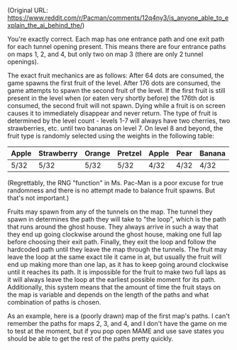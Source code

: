 (Original URL: https://www.reddit.com/r/Pacman/comments/12q4ny3/is_anyone_able_to_explain_the_ai_behind_the/)

You're exactly correct. Each map has one entrance path and one exit path for each tunnel opening present. 
This means there are four entrance paths on maps 1, 2, and 4, but only two on map 3 (there are only 2 tunnel openings).

The exact fruit mechanics are as follows: After 64 dots are consumed, the game spawns the first fruit of the level. 
After 176 dots are consumed, the game attempts to spawn the second fruit of the level. 
If the first fruit is still present in the level when (or eaten very shortly before) the 176th dot is consumed, 
the second fruit will not spawn. Dying while a fruit is on screen causes it to immediately disappear and never return.
The type of fruit is determined by the level count - levels 1-7 will always have two cherries, two strawberries, etc. 
until two bananas on level 7. 
On level 8 and beyond, the fruit type is randomly selected using the weights in the following table:

Apple|Strawberry|Orange|Pretzel|Apple|Pear|Banana
-----|----------|------|-------|-----|----|------
5/32 |5/32      |5/32	 |5/32   |4/32 |4/32|4/32

(Regrettably, the RNG "function" in Ms. Pac-Man is a poor excuse for true randomness and there is no attempt made to balance fruit spawns. But that's not important.)

Fruits may spawn from any of the tunnels on the map. The tunnel they spawn in determines the path they will take 
to "the loop", which is the path that runs around the ghost house. They always arrive in such a way that they end up 
going clockwise around the ghost house, making one full lap before choosing their exit path. Finally, they exit the loop
 and follow the hardcoded path until they leave the map through the tunnels. The fruit may leave the loop at the same 
 exact tile it came in at, but usually the fruit will end up making more than one lap, as it has to keep going around 
 clockwise until it reaches its path. It is impossible for the fruit to make two full laps as it will always leave the 
 loop at the earliest possible moment for its path. Additionally, this system means that the amount of time the fruit 
 stays on the map is variable and depends on the length of the paths and what combination of paths is chosen.

As an example, here is a (poorly drawn) map of the first map's paths. I can't remember the paths for maps 2, 3, and 4, 
and I don't have the game on me to test at the moment, but if you pop open MAME and use save states you should be able 
to get the rest of the paths pretty quickly.
